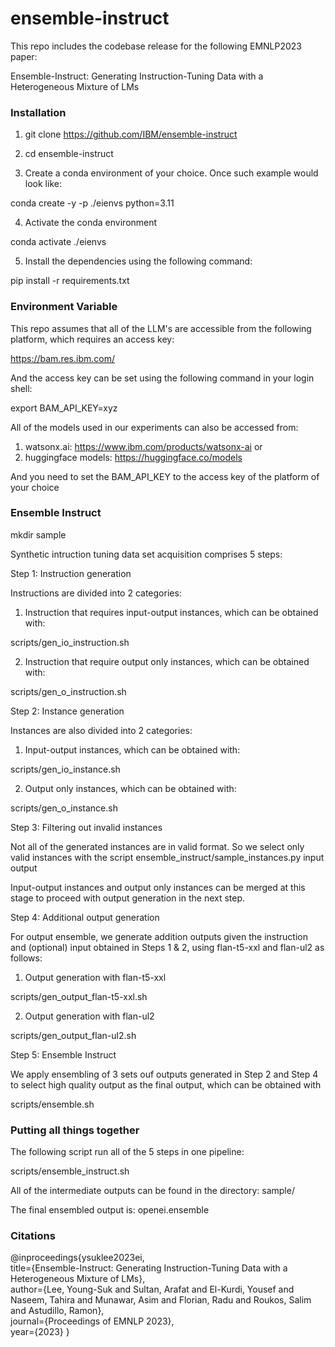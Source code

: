 # ensemble-instruct

This repo includes the codebase release for the following EMNLP2023 paper:

Ensemble-Instruct: Generating Instruction-Tuning Data with a Heterogeneous Mixture of LMs

### Installation

1. git clone https://github.com/IBM/ensemble-instruct

2. cd ensemble-instruct

3. Create a conda environment of your choice. Once such example would look like:

conda create -y -p ./eienvs python=3.11

4. Activate the conda environment

conda activate ./eienvs

5. Install the dependencies using the following command:

pip install -r requirements.txt

### Environment Variable

This repo assumes that all of the LLM's are accessible from the
following platform, which requires an access key:

https://bam.res.ibm.com/

And the access key can be set using the following command in your login shell:

export BAM_API_KEY=xyz

All of the models used in our experiments can also be accessed from:

1. watsonx.ai: https://www.ibm.com/products/watsonx-ai or
2. huggingface models: https://huggingface.co/models

And you need to set the BAM_API_KEY to the access key of the platform of your choice

### Ensemble Instruct

mkdir sample

Synthetic intruction tuning data set acquisition comprises 5 steps:

Step 1: Instruction generation

Instructions are divided into 2 categories:

1. Instruction that requires input-output instances, which can be obtained with:

scripts/gen_io_instruction.sh

2. Instruction that require output only instances, which can be obtained with:

scripts/gen_o_instruction.sh

Step 2: Instance generation

Instances are also divided into 2 categories:

1. Input-output instances, which can be obtained with:

scripts/gen_io_instance.sh

2. Output only instances, which can be obtained with:

scripts/gen_o_instance.sh

Step 3: Filtering out invalid instances

Not all of the generated instances are in valid format. So we select only valid instances
with the script ensemble_instruct/sample_instances.py input output

Input-output instances and output only instances can be merged at this stage to
proceed with output generation in the next step.

Step 4: Additional output generation

For output ensemble, we generate addition outputs given the instruction and (optional) input obtained in Steps 1 & 2, using flan-t5-xxl and flan-ul2 as follows:

1. Output generation with flan-t5-xxl

scripts/gen_output_flan-t5-xxl.sh

2. Output generation with flan-ul2

scripts/gen_output_flan-ul2.sh

Step 5: Ensemble Instruct

We apply ensembling of 3 sets ouf outputs generated in Step 2 and Step 4 to select high
quality output as the final output, which can be obtained with

scripts/ensemble.sh

### Putting all things together

The following script run all of the 5 steps in one pipeline:

scripts/ensemble_instruct.sh

All of the intermediate outputs can be found in the directory:
sample/

The final ensembled output is: openei.ensemble

### Citations

@inproceedings{ysuklee2023ei, \
  title={Ensemble-Instruct: Generating Instruction-Tuning Data with a Heterogeneous Mixture of LMs},\
  author={Lee, Young-Suk and Sultan, Arafat and El-Kurdi, Yousef and Naseem, Tahira and Munawar, Asim and Florian, Radu and Roukos, Salim and Astudillo, Ramon}, \
  journal={Proceedings of EMNLP 2023}, \
  year={2023}
}